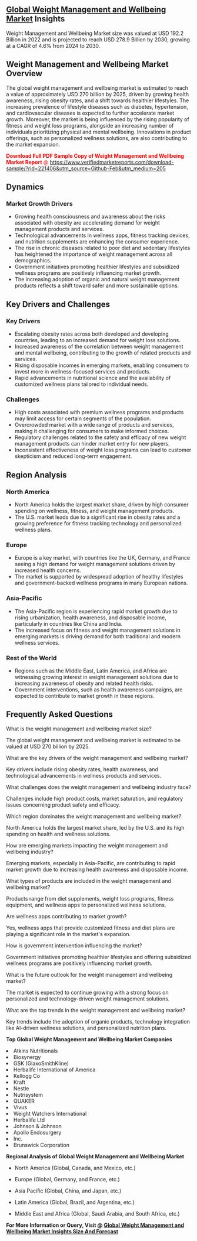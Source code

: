 <h2><a href="https://www.verifiedmarketreports.com/download-sample/?rid=221406&amp;utm_source=Github&amp;utm_medium=205" target="_blank">Global Weight Management and Wellbeing Market</a> Insights</h2><p>Weight Management and Wellbeing Market size was valued at USD 192.2 Billion in 2022 and is projected to reach USD 278.9 Billion by 2030, growing at a CAGR of 4.6% from 2024 to 2030.</p><p><h2>Weight Management and Wellbeing Market Overview</h2> <p>The global weight management and wellbeing market is estimated to reach a value of approximately USD 270 billion by 2025, driven by growing health awareness, rising obesity rates, and a shift towards healthier lifestyles. The increasing prevalence of lifestyle diseases such as diabetes, hypertension, and cardiovascular diseases is expected to further accelerate market growth. Moreover, the market is being influenced by the rising popularity of fitness and weight loss programs, alongside an increasing number of individuals prioritizing physical and mental wellbeing. Innovations in product offerings, such as personalized wellness solutions, are also contributing to the market expansion.</p> <p><p><span class=""><span style="color: #ff0000;"><strong>Download Full PDF Sample Copy of Weight Management and Wellbeing Market Report</strong> @ </span><a href="https://www.verifiedmarketreports.com/download-sample/?rid=221406&amp;utm_source=Github-Feb&amp;utm_medium=205" target="_blank">https://www.verifiedmarketreports.com/download-sample/?rid=221406&amp;utm_source=Github-Feb&amp;utm_medium=205</a></span></p></p> <h2>Dynamics</h2> <h3>Market Growth Drivers</h3> <ul> <li>Growing health consciousness and awareness about the risks associated with obesity are accelerating demand for weight management products and services.</li> <li>Technological advancements in wellness apps, fitness tracking devices, and nutrition supplements are enhancing the consumer experience.</li> <li>The rise in chronic diseases related to poor diet and sedentary lifestyles has heightened the importance of weight management across all demographics.</li> <li>Government initiatives promoting healthier lifestyles and subsidized wellness programs are positively influencing market growth.</li> <li>The increasing adoption of organic and natural weight management products reflects a shift toward safer and more sustainable options.</li> </ul> <h2>Key Drivers and Challenges</h2> <h3>Key Drivers</h3> <ul> <li>Escalating obesity rates across both developed and developing countries, leading to an increased demand for weight loss solutions.</li> <li>Increased awareness of the correlation between weight management and mental wellbeing, contributing to the growth of related products and services.</li> <li>Rising disposable incomes in emerging markets, enabling consumers to invest more in wellness-focused services and products.</li> <li>Rapid advancements in nutritional science and the availability of customized wellness plans tailored to individual needs.</li> </ul> <h3>Challenges</h3> <ul> <li>High costs associated with premium wellness programs and products may limit access for certain segments of the population.</li> <li>Overcrowded market with a wide range of products and services, making it challenging for consumers to make informed choices.</li> <li>Regulatory challenges related to the safety and efficacy of new weight management products can hinder market entry for new players.</li> <li>Inconsistent effectiveness of weight loss programs can lead to customer skepticism and reduced long-term engagement.</li> </ul> <h2>Region Analysis</h2> <h3>North America</h3> <ul> <li>North America holds the largest market share, driven by high consumer spending on wellness, fitness, and weight management products.</li> <li>The U.S. market leads due to a significant rise in obesity rates and a growing preference for fitness tracking technology and personalized wellness plans.</li> </ul> <h3>Europe</h3> <ul> <li>Europe is a key market, with countries like the UK, Germany, and France seeing a high demand for weight management solutions driven by increased health concerns.</li> <li>The market is supported by widespread adoption of healthy lifestyles and government-backed wellness programs in many European nations.</li> </ul> <h3>Asia-Pacific</h3> <ul> <li>The Asia-Pacific region is experiencing rapid market growth due to rising urbanization, health awareness, and disposable income, particularly in countries like China and India.</li> <li>The increased focus on fitness and weight management solutions in emerging markets is driving demand for both traditional and modern wellness services.</li> </ul> <h3>Rest of the World</h3> <ul> <li>Regions such as the Middle East, Latin America, and Africa are witnessing growing interest in weight management solutions due to increasing awareness of obesity and related health risks.</li> <li>Government interventions, such as health awareness campaigns, are expected to contribute to market growth in these regions.</li> </ul> <h2>Frequently Asked Questions</h2> <p>What is the weight management and wellbeing market size?</p> <p>The global weight management and wellbeing market is estimated to be valued at USD 270 billion by 2025.</p> <p>What are the key drivers of the weight management and wellbeing market?</p> <p>Key drivers include rising obesity rates, health awareness, and technological advancements in wellness products and services.</p> <p>What challenges does the weight management and wellbeing industry face?</p> <p>Challenges include high product costs, market saturation, and regulatory issues concerning product safety and efficacy.</p> <p>Which region dominates the weight management and wellbeing market?</p> <p>North America holds the largest market share, led by the U.S. and its high spending on health and wellness solutions.</p> <p>How are emerging markets impacting the weight management and wellbeing industry?</p> <p>Emerging markets, especially in Asia-Pacific, are contributing to rapid market growth due to increasing health awareness and disposable income.</p> <p>What types of products are included in the weight management and wellbeing market?</p> <p>Products range from diet supplements, weight loss programs, fitness equipment, and wellness apps to personalized wellness solutions.</p> <p>Are wellness apps contributing to market growth?</p> <p>Yes, wellness apps that provide customized fitness and diet plans are playing a significant role in the market's expansion.</p> <p>How is government intervention influencing the market?</p> <p>Government initiatives promoting healthier lifestyles and offering subsidized wellness programs are positively influencing market growth.</p> <p>What is the future outlook for the weight management and wellbeing market?</p> <p>The market is expected to continue growing with a strong focus on personalized and technology-driven weight management solutions.</p> <p>What are the top trends in the weight management and wellbeing market?</p> <p>Key trends include the adoption of organic products, technology integration like AI-driven wellness solutions, and personalized nutrition plans.</p> </p><p><strong>Top Global Weight Management and Wellbeing Market Companies</strong></p><div data-test-id=""><p><li>Atkins Nutritionals</li><li> Biosynergy</li><li> GSK (GlaxoSmithKline)</li><li> Herbalife International of America</li><li> Kellogg Co</li><li> Kraft</li><li> Nestle</li><li> Nutrisystem</li><li> QUAKER</li><li> Vivus</li><li> Weight Watchers International</li><li> Herbalife Ltd</li><li> Johnson & Johnson</li><li> Apollo Endosurgery</li><li> Inc.</li><li> Brunswick Corporation</li></p><div><strong>Regional Analysis of&nbsp;Global Weight Management and Wellbeing Market</strong></div><ul><li dir="ltr"><p dir="ltr">North America&nbsp;(Global, Canada, and Mexico, etc.)</p></li><li dir="ltr"><p dir="ltr">Europe (Global, Germany, and France, etc.)</p></li><li dir="ltr"><p dir="ltr">Asia Pacific&nbsp;(Global, China, and Japan, etc.)</p></li><li dir="ltr"><p dir="ltr">Latin America&nbsp;(Global, Brazil, and Argentina, etc.)</p></li><li dir="ltr">Middle East and Africa&nbsp;(Global, Saudi Arabia, and South Africa, etc.)</li></ul><p><strong>For More Information or Query, Visit @&nbsp;</strong><strong><a href="https://www.verifiedmarketreports.com/product/weight-management-and-wellbeing-market/?utm_source=Github&amp;utm_medium=205" target="_blank">Global Weight Management and Wellbeing Market Insights Size And Forecast</a></strong></p></div>
